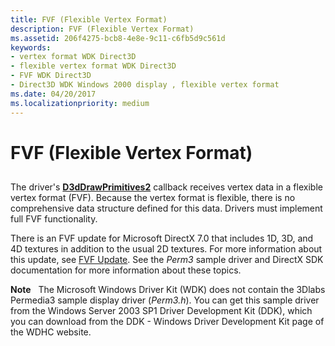 ```yaml
---
title: FVF (Flexible Vertex Format)
description: FVF (Flexible Vertex Format)
ms.assetid: 206f4275-bcb8-4e8e-9c11-c6fb5d9c561d
keywords:
- vertex format WDK Direct3D
- flexible vertex format WDK Direct3D
- FVF WDK Direct3D
- Direct3D WDK Windows 2000 display , flexible vertex format
ms.date: 04/20/2017
ms.localizationpriority: medium
---
```


# FVF (Flexible Vertex Format)


## <span id="ddk_fvf_gg"></span><span id="DDK_FVF_GG"></span>


The driver's [**D3dDrawPrimitives2**](https://msdn.microsoft.com/library/windows/hardware/ff544704) callback receives vertex data in a flexible vertex format (FVF). Because the vertex format is flexible, there is no comprehensive data structure defined for this data. Drivers must implement full FVF functionality.

There is an FVF update for Microsoft DirectX 7.0 that includes 1D, 3D, and 4D textures in addition to the usual 2D textures. For more information about this update, see [FVF Update](fvf-update.md). See the *Perm3* sample driver and DirectX SDK documentation for more information about these topics.

**Note**   The Microsoft Windows Driver Kit (WDK) does not contain the 3Dlabs Permedia3 sample display driver (*Perm3.h*). You can get this sample driver from the Windows Server 2003 SP1 Driver Development Kit (DDK), which you can download from the DDK - Windows Driver Development Kit page of the WDHC website.

 

 

 





